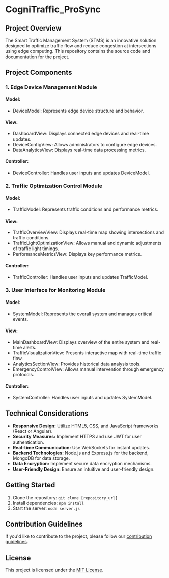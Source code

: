 # CogniTraffic_ProSync

## Project Overview

The Smart Traffic Management System (STMS) is an innovative solution designed to optimize traffic flow and reduce congestion at intersections using edge computing. This repository contains the source code and documentation for the project.

## Project Components

### 1. Edge Device Management Module

#### Model:
- DeviceModel: Represents edge device structure and behavior.

#### View:
- DashboardView: Displays connected edge devices and real-time updates.
- DeviceConfigView: Allows administrators to configure edge devices.
- DataAnalyticsView: Displays real-time data processing metrics.

#### Controller:
- DeviceController: Handles user inputs and updates DeviceModel.

### 2. Traffic Optimization Control Module

#### Model:
- TrafficModel: Represents traffic conditions and performance metrics.

#### View:
- TrafficOverviewView: Displays real-time map showing intersections and traffic conditions.
- TrafficLightOptimizationView: Allows manual and dynamic adjustments of traffic light timings.
- PerformanceMetricsView: Displays key performance metrics.

#### Controller:
- TrafficController: Handles user inputs and updates TrafficModel.

### 3. User Interface for Monitoring Module

#### Model:
- SystemModel: Represents the overall system and manages critical events.

#### View:
- MainDashboardView: Displays overview of the entire system and real-time alerts.
- TrafficVisualizationView: Presents interactive map with real-time traffic flow.
- AnalyticsSectionView: Provides historical data analysis tools.
- EmergencyControlView: Allows manual intervention through emergency protocols.

#### Controller:
- SystemController: Handles user inputs and updates SystemModel.

## Technical Considerations

- **Responsive Design:** Utilize HTML5, CSS, and JavaScript frameworks (React or Angular).
- **Security Measures:** Implement HTTPS and use JWT for user authentication.
- **Real-time Communication:** Use WebSockets for instant updates.
- **Backend Technologies:** Node.js and Express.js for the backend, MongoDB for data storage.
- **Data Encryption:** Implement secure data encryption mechanisms.
- **User-Friendly Design:** Ensure an intuitive and user-friendly design.

## Getting Started

1. Clone the repository: `git clone [repository_url]`
2. Install dependencies: `npm install`
3. Start the server: `node server.js`

## Contribution Guidelines

If you'd like to contribute to the project, please follow our [contribution guidelines](CONTRIBUTING.md).

## License

This project is licensed under the [MIT License](LICENSE).
